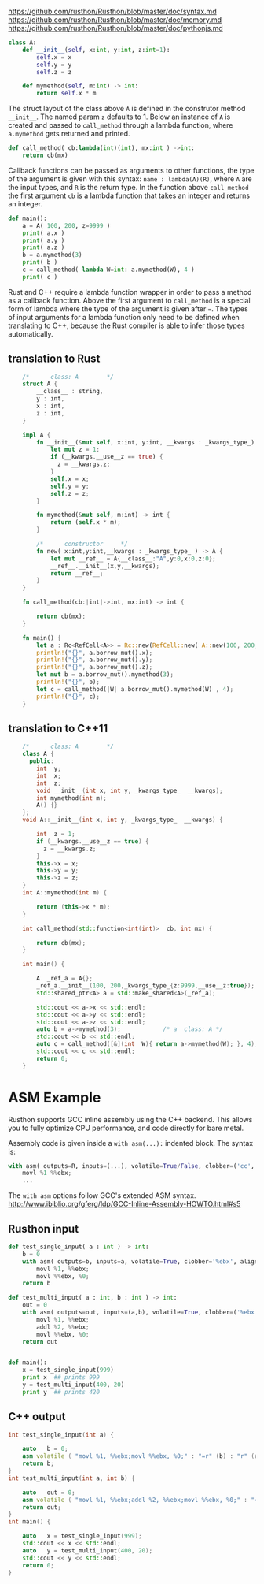 https://github.com/rusthon/Rusthon/blob/master/doc/syntax.md
https://github.com/rusthon/Rusthon/blob/master/doc/memory.md
https://github.com/rusthon/Rusthon/blob/master/doc/pythonjs.md


```python
class A:
	def __init__(self, x:int, y:int, z:int=1):
		self.x = x
		self.y = y
		self.z = z

	def mymethod(self, m:int) -> int:
		return self.x * m

```
The struct layout of the class above `A` is defined in the construtor method `__init__`.
The named param `z` defaults to 1.
Below an instance of `A` is created and passed to `call_method` through a lambda function,
where `a.mymethod` gets returned and printed.

```python
def call_method( cb:lambda(int)(int), mx:int ) ->int:
	return cb(mx)

```
Callback functions can be passed as arguments to other functions, the type of the argument is given
with this syntax: `name : lambda(A)(R)`, where `A` are the input types, and `R` is the return type.
In the function above `call_method` the first argument `cb` is a lambda function that takes an integer
and returns an integer.

```python
def main():
	a = A( 100, 200, z=9999 )
	print( a.x )
	print( a.y )
	print( a.z )
	b = a.mymethod(3)
	print( b )
	c = call_method( lambda W=int: a.mymethod(W), 4 )
	print( c )

```
Rust and C++ require a lambda function wrapper in order to pass a method as a callback function.
Above the first argument to `call_method` is a special form of lambda where the type of the argument
is given after `=`. The types of input arguments for a lambda function only need to be defined when
translating to C++, because the Rust compiler is able to infer those types automatically. 


translation to Rust
------------
```rust
    /*      class: A        */
    struct A {
        __class__ : string,
        y : int,
        x : int,
        z : int,
    }

    impl A {
        fn __init__(&mut self, x:int, y:int, __kwargs : _kwargs_type_) {
            let mut z = 1;
            if (__kwargs.__use__z == true) {
              z = __kwargs.z;
            }
            self.x = x;
            self.y = y;
            self.z = z;
        }

        fn mymethod(&mut self, m:int) -> int {
            return (self.x * m);
        }

        /*      constructor     */
        fn new( x:int,y:int,__kwargs : _kwargs_type_ ) -> A {
            let mut __ref__ = A{__class__:"A",y:0,x:0,z:0};
            __ref__.__init__(x,y,__kwargs);
            return __ref__; 
        }
    }

    fn call_method(cb:|int|->int, mx:int) -> int {

        return cb(mx);
    }

    fn main() {
        let a : Rc<RefCell<A>> = Rc::new(RefCell::new( A::new(100, 200,_kwargs_type_{z:9999,__use__z:true}) ));
        println!("{}", a.borrow_mut().x);
        println!("{}", a.borrow_mut().y);
        println!("{}", a.borrow_mut().z);
        let mut b = a.borrow_mut().mymethod(3);
        println!("{}", b);
        let c = call_method(|W| a.borrow_mut().mymethod(W) , 4);
        println!("{}", c);
    }

```

translation to C++11
------------
```c++
    /*      class: A        */
    class A {
      public:
        int  y;
        int  x;
        int  z;
        void __init__(int x, int y, _kwargs_type_  __kwargs);
        int mymethod(int m);
        A() {}
    };
    void A::__init__(int x, int y, _kwargs_type_  __kwargs) {

        int  z = 1;
        if (__kwargs.__use__z == true) {
          z = __kwargs.z;
        }
        this->x = x;
        this->y = y;
        this->z = z;
    }
    int A::mymethod(int m) {

        return (this->x * m);
    }

    int call_method(std::function<int(int)>  cb, int mx) {

        return cb(mx);
    }

    int main() {

        A  _ref_a = A{};
        _ref_a.__init__(100, 200,_kwargs_type_{z:9999,__use__z:true});
        std::shared_ptr<A> a = std::make_shared<A>(_ref_a);

        std::cout << a->x << std::endl;
        std::cout << a->y << std::endl;
        std::cout << a->z << std::endl;
        auto b = a->mymethod(3);            /* a  class: A */
        std::cout << b << std::endl;
        auto c = call_method([&](int  W){ return a->mymethod(W); }, 4);         /* new variable */
        std::cout << c << std::endl;
        return 0;
    }
```

ASM Example
===============
Rusthon supports GCC inline assembly using the C++ backend.
This allows you to fully optimize CPU performance, and code directly for bare metal.

Assembly code is given inside a `with asm(...):` indented block.
The syntax is:
```python
with asm( outputs=R, inputs=(...), volatile=True/False, clobber=('cc', 'memory', ...) ):
	movl %1 %%ebx;
	...

```
The `with asm` options follow GCC's extended ASM syntax.
http://www.ibiblio.org/gferg/ldp/GCC-Inline-Assembly-HOWTO.html#s5

Rusthon input
------------

```python
def test_single_input( a : int ) -> int:
	b = 0
	with asm( outputs=b, inputs=a, volatile=True, clobber='%ebx', alignstack=True ):
		movl %1, %%ebx;
		movl %%ebx, %0;
	return b

def test_multi_input( a : int, b : int ) -> int:
	out = 0
	with asm( outputs=out, inputs=(a,b), volatile=True, clobber=('%ebx','memory') ):
		movl %1, %%ebx;
		addl %2, %%ebx;
		movl %%ebx, %0;
	return out


def main():
	x = test_single_input(999)
	print x  ## prints 999
	y = test_multi_input(400, 20)
	print y  ## prints 420
```

C++ output
------------

```c++
int test_single_input(int a) {

	auto   b = 0;
	asm volatile ( "movl %1, %%ebx;movl %%ebx, %0;" : "=r" (b) : "r" (a) : "%ebx" );
	return b;
}
int test_multi_input(int a, int b) {

	auto   out = 0;
	asm volatile ( "movl %1, %%ebx;addl %2, %%ebx;movl %%ebx, %0;" : "=r" (out) : "r" (a),"r" (b) : "%ebx","memory" );
	return out;
}
int main() {

	auto   x = test_single_input(999);
	std::cout << x << std::endl;
	auto   y = test_multi_input(400, 20);
	std::cout << y << std::endl;
	return 0;
}
```